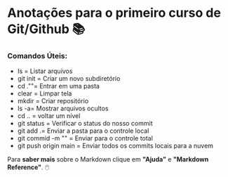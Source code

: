 # Anotações para o primeiro curso de Git/Github :books:



### Comandos Úteis:

- ls = Listar arquivos
- git init = Criar um novo subdiretório
- cd .""= Entrar em uma pasta
- clear = Limpar tela
- mkdir = Criar repositório
- ls -a= Mostrar arquivos ocultos
- cd .. = voltar um nível
- git status = Verificar o status do nosso commit
- git add .= Enviar a pasta para o controle local
- git commid -m "" = Enviar para o controle total
- git push origin main = Enviar todos os commits locais para a nuvem



Para **saber mais** sobre o Markdown clique em **"Ajuda"** e **"Markdown Reference"**. :computer_mouse:

